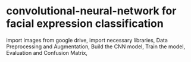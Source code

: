# convolutional-neural-network for facial expression classification
import images from google drive,
import necessary libraries,
Data Preprocessing and Augmentation,
Build the CNN model,
Train the model,
Evaluation and Confusion Matrix,
